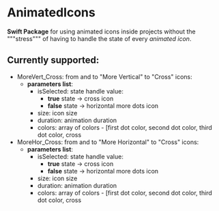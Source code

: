 # AnimatedIcons

**Swift Package** for using animated icons inside projects without the """stress""" of having to handle the state of every *animated icon*.
## Currently supported:
- MoreVert_Cross: from and to "More Vertical" to "Cross" icons:
    - **parameters list**:
        - isSelected: state handle value:
            - **true** state -> cross icon
            - **false** state -> horizontal more dots icon
        - size: icon size
        - duration: animation duration
        - colors: array of colors - [first dot color, second dot color, third dot color, cross 
- MoreHor_Cross: from and to "More Horizontal" to "Cross" icons:
    - **parameters list**:
        - isSelected: state handle value:
            - **true** state -> cross icon
            - **false** state -> horizontal more dots icon
        - size: icon size
        - duration: animation duration
        - colors: array of colors - [first dot color, second dot color, third dot color, cross 
